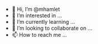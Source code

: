 - 👋 Hi, I’m @mhamlet
- 👀 I’m interested in ...
- 🌱 I’m currently learning ...
- 💞️ I’m looking to collaborate on ...
- 📫 How to reach me ...

<!---
mhamlet/mhamlet is a ✨ special ✨ repository because its `README.md` (this file) appears on your GitHub profile.
You can click the Preview link to take a look at your changes.
--->
